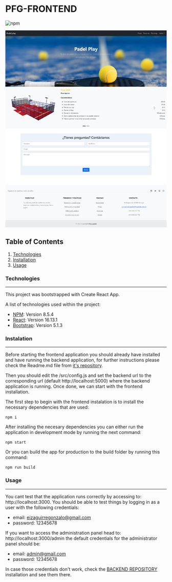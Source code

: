 # PFG-FRONTEND

![npm](https://img.shields.io/badge/npm-v8.5.4-green)

![landing_page_screenshot](landing_page_screenshot.png)

## Table of Contents

1. [Technologies](#technologies)
2. [Installation](#installation)
3. [Usage](#usage)

<a name="technologies"></a>

### Technologies

---

This project was bootstrapped with Create React App.

A list of technologies used within the project:

- [NPM](https://www.npmjs.com/): Version 8.5.4
- [React](https://es.reactjs.org/): Version 16.13.1
- [Bootstrap](https://getbootstrap.com/docs/5.0/): Version 5.1.3

<a name="instalation"></a>

### Instalation

---

Before starting the frontend application you should already have installed and have running the backend application, for further instructions please check the Readme.md file from [it's repository](https://github.com/gonzaloeiza/PFG-backend).

Then you should edit the /src/config.js and set the backend url to the corresponding url (default http://localhost:5000) where the backend application is running. Once done, we can start with the frontend installation.

The first step to begin with the frontend instalation is to install the necessary dependencies that are used:

```
npm i
```

After installing the necesary dependencies you can either run the application in development mode by running the next command:

```
npm start
```

Or you can build the app for production to the build folder by running this command:

```
npm run build
```

<a name="usage"></a>

### Usage

---

You cant test that the application runs correctly by accessing to: http://localhost:3000.
You should be able to test things by logging in as a user with the following credentials:

- email: eizaguirregonzalo@gmail.com
- password: 12345678

If you want to access the administration panel head to: http://localhost:3000/admin the default credentials for the administrator panel should be:

- email: admin@gmail.com
- password: 12345678

In case those credentials don't work, check the [BACKEND REPOSITORY](https://github.com/gonzaloeiza/PFG-backend) installation and see them there.
